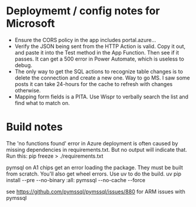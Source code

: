 # Deploymemt / config notes for Microsoft
- Ensure the CORS policy in the app includes portal.azure...
- Verify the JSON being sent from the HTTP Action is valid. Copy it out, and paste it into the Test method in the App Function. Then see if it passes. It can get a 500 error in Power Automate, which is useless to debug.
- The only way to get the SQL actions to recognize table changes is to delete the connection and create a new one. Way to go MS. I saw some posts it can take 24-hours for the cache to refresh with changes otherwise.
- Mapping form fields is a PITA. Use Wispr to verbally search the list and find what to match on.

# Build notes
The 'no functions found' error in Azure deployment is often caused by missing dependencies in requirements.txt. But no output will indicate that.
Run this: pip freeze > ./requirements.txt 

pymsql on A1 chips get an error loading the package. They must be built from scratch. You'll also get wheel errors. Use uv to do the build.
uv pip install --pre --no-binary :all: pymssql --no-cache --force

see https://github.com/pymssql/pymssql/issues/880 for ARM issues with pymssql